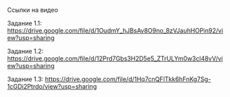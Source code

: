 Ссылки на видео

Задание 1.1: 
https://drive.google.com/file/d/1OudmY_hJBsAv8O9no_8zVJauhHOPin92/view?usp=sharing

Задание 1.2:
https://drive.google.com/file/d/12Prd7Gbs3H2D5e5_ZTrULYm0w3cl48vV/view?usp=sharing

Задание 1.3:
https://drive.google.com/file/d/1Hq7cnQFlTkk6hFnKg7Sg-1cGDi2Ptrdo/view?usp=sharing